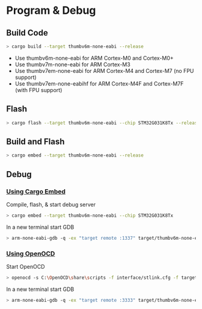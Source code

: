 # Program & Debug

## Build Code

```bash
> cargo build --target thumbv6m-none-eabi --release
```

* Use thumbv6m-none-eabi for ARM Cortex-M0 and Cortex-M0+
* Use thumbv7m-none-eabi for ARM Cortex-M3
* Use thumbv7em-none-eabi for ARM Cortex-M4 and Cortex-M7 (no FPU support)
* Use thumbv7em-none-eabihf for ARM Cortex-M4F and Cortex-M7F (with FPU support)

## Flash

```bash
> cargo flash --target thumbv6m-none-eabi --chip STM32G031K8Tx --release
```

## Build and Flash

```bash
> cargo embed --target thumbv6m-none-eabi --release
```

## Debug

### [Using Cargo Embed](https://docs.rust-embedded.org/discovery/microbit/05-led-roulette/debug-it.html)

Compile, flash, & start debug server

```bash
> cargo embed --target thumbv6m-none-eabi --chip STM32G031K8Tx
```

In a new terminal start GDB

```bash
> arm-none-eabi-gdb -q -ex "target remote :1337" target/thumbv6m-none-eabi/debug/blink
```

### [Using OpenOCD](https://docs.rust-embedded.org/discovery/f3discovery/05-led-roulette/debug-it.html)

Start OpenOCD

```bash
> openocd -s C:\OpenOCD\share\scripts -f interface/stlink.cfg -f target/stm32l0x.cfg
```

In a new terminal start GDB

```bash
> arm-none-eabi-gdb -q -ex "target remote :3333" target/thumbv6m-none-eabi/debug/blink
```
